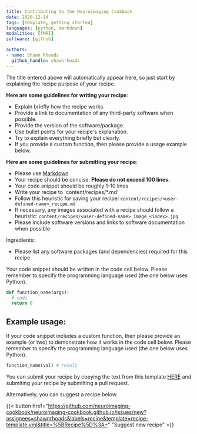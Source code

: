 ```yaml
---
title: Contributing to the Neuroimaging Cookbook
date: 2020-12-14
tags: [template, getting started]
languages: [python, markdown]
modalities: [fMRI]
software: [github]

authors:
- name: Shawn Rhoads
  github_handle: shawnrhoads
---
```


The title entered above will automatically appear here, so just start by explaining the recipe purpose of your recipe.

**Here are some guidelines for writing your recipe**:
- Explain briefly how the recipe works.
- Provide a link to documentation of any third-party software when possible.
- Provide the version of the software/package.
- Use bullet points for your recipe's explanation.
- Try to explain everything briefly but clearly.
- If you provide a custom function, then please provide a usage example below.

**Here are some guidelines for submitting your recipe**:
- Please use [Markdown](https://www.markdownguide.org/basic-syntax/)
- Your recipe should be concise. **Please do not exceed 100 lines.**
- Your code snippet should be roughly 1-10 lines
- Write your recipe to `content/recipes/*.md'
- Follow this heuristic for saving your recipe: `content/recipes/<user-defined-name>_recipe.md`
- If necessary, any images associated with a recipe should follow a heuristic: `content/recipes/<user-defined-name>_image_<index>.jpg`
- Please include software versions and links to software documentation when possible

Ingredients:
- Please list any software packages (and dependencies) required for this recipe

Your code snippet should be written in the code cell below. Please remember to specify the programming language used (the one below uses Python).
```py
def function_name(args):
  # code
  return 0
```

## Example usage:
If your code snippet includes a custom function, then please provide an example (or two) to demonstrate how it works in the code cell below. Please remember to specify the programming language used (the one below uses Python).
```py
function_name(val) # result
```

You can submit your recipe by copying the text from this template [HERE](https://raw.githubusercontent.com/neuroimaging-cookbook/neuroimaging-cookbook.github.io/main/content/template_recipe.md) and submiting your recipe by submitting a pull request.

Alternatively, you can suggest a recipe below.

{{< button href="https://github.com/neuroimaging-cookbook/neuroimaging-cookbook.github.io/issues/new?assignees=shawnrhoads&labels=recipe&template=recipe-template.yml&title=%5BRecipe%5D%3A+" "Suggest new recipe" >}}
